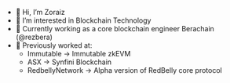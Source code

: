 - 👋 Hi, I’m Zoraiz
- 👀 I’m interested in Blockchain Technology
- 💞️ Currently working as a core blockchain engineer Berachain (@rezbera)
- 📖 Previously worked at:
  - Immutable -> Immutable zkEVM
  - ASX -> Synfini Blockchain
  - RedbellyNetwork -> Alpha version of RedBelly core protocol

